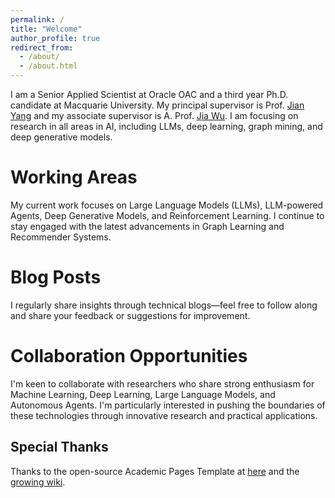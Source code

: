```yaml
---
permalink: /
title: "Welcome"
author_profile: true
redirect_from: 
  - /about/
  - /about.html
---
```


I am a Senior Applied Scientist at Oracle OAC and a third year Ph.D. candidate at Macquarie University. My principal supervisor is Prof. [Jian Yang](https://researchers.mq.edu.au/en/persons/jian-yang) and my associate supervisor is A. Prof. [Jia Wu](http://web.science.mq.edu.au/~jiawu/). I am focusing on research in all areas in AI, including LLMs, deep learning, graph mining, and deep generative models.

Working Areas
======
My current work focuses on Large Language Models (LLMs), LLM-powered Agents, Deep Generative Models, and Reinforcement Learning. I continue to stay engaged with the latest advancements in Graph Learning and Recommender Systems.

Blog Posts
======
I regularly share insights through technical blogs—feel free to follow along and share your feedback or suggestions for improvement.

Collaboration Opportunities
======
I'm keen to collaborate with researchers who share strong enthusiasm for Machine Learning, Deep Learning, Large Language Models, and Autonomous Agents. I'm particularly interested in pushing the boundaries of these technologies through innovative research and practical applications.

Special Thanks
------
Thanks to the open-source Academic Pages Template at [here](https://academicpages.github.io/markdown/) and the [growing wiki](https://github.com/academicpages/academicpages.github.io/wiki).
